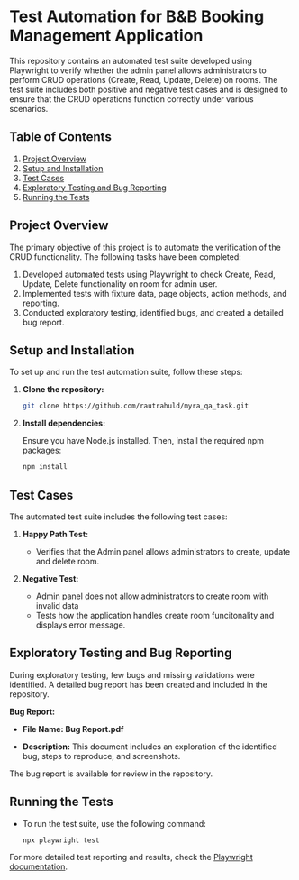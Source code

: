 # Test Automation for B&B Booking Management Application

This repository contains an automated test suite developed using Playwright to verify whether the admin panel allows administrators to perform CRUD operations (Create, Read, Update, Delete) on rooms. 
The test suite includes both positive and negative test cases and is designed to ensure that the CRUD operations function correctly under various scenarios.

## Table of Contents

1. [Project Overview](#project-overview)
2. [Setup and Installation](#setup-and-installation)
3. [Test Cases](#test-cases)
4. [Exploratory Testing and Bug Reporting](#exploratory-testing-and-bug-reporting)
5. [Running the Tests](#running-the-tests)


## Project Overview

The primary objective of this project is to automate the verification of the CRUD functionality. The following tasks have been completed:

1. Developed automated tests using Playwright to check Create, Read, Update, Delete functionality on room for admin user.
2. Implemented tests with fixture data, page objects, action methods, and reporting.
3. Conducted exploratory testing, identified bugs, and created a detailed bug report.

## Setup and Installation

To set up and run the test automation suite, follow these steps:

1. **Clone the repository:**

   ```bash
   git clone https://github.com/rautrahuld/myra_qa_task.git

2. **Install dependencies:**

   Ensure you have Node.js installed. Then, install the required npm packages:
    ```bash
    npm install

## Test Cases

The automated test suite includes the following test cases:

1. **Happy Path Test:**

    - Verifies that the Admin panel allows administrators to create, update and delete room.

2. **Negative Test:**

    - Admin panel does not allow administrators to create room with invalid data
    - Tests how the application handles create room funcitonality and displays error message.

## Exploratory Testing and Bug Reporting

During exploratory testing, few bugs and missing validations were identified. A detailed bug report has been created and included in the repository.

**Bug Report:**

  - **File Name: Bug Report.pdf**
  
  - **Description:** This document includes an exploration of the identified bug, steps to reproduce, and screenshots.

The bug report is available for review in the repository.

## Running the Tests

  - To run the test suite, use the following command:
  
     ```bash
     npx playwright test

For more detailed test reporting and results, check the [Playwright documentation](https://playwright.dev/docs/intro).
